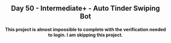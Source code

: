 <h2 align='center'>Day 50 - Intermediate+ - Auto Tinder Swiping Bot</h2>
<h4 align='center'>This project is almost impossible to complete with the verification needed to login. I am skipping this project.